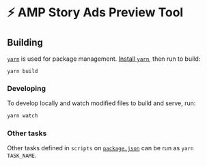 # ⚡ AMP Story Ads Preview Tool

## Building

[`yarn`](https://yarnpkg.com) is used for package management.
[Install `yarn`](https://yarnpkg.com/en/docs/install), then run to build:

```
yarn build
```

### Developing

To develop locally and watch modified files to build and serve, run:

```sh
yarn watch
```

### Other tasks

Other tasks defined in `scripts` on [`package.json`](./package.json) can be run as `yarn TASK_NAME`.
